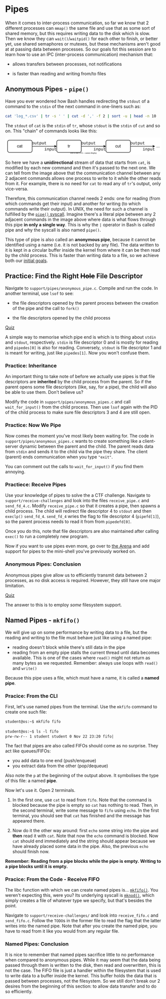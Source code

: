 # Pipes

When it comes to inter-process communication, so far we know that 2 different processes can `mmap()` the same file and use that as some sort of shared memory, but this requires writing data to the disk which is slow.
Then we know they can `wait()`/`waitpid()` for each other to finish, or better yet, use shared semaphores or mutexes, but these mechanisms aren't good at at passing data between processes.
So our goals fot this session are to learn how to use an IPC (inter-process communication) mechanism that:

- allows transfers between processes, not notifications

- is faster than reading and writing from/to files

## Anonymous Pipes - `pipe()`

Have you ever wondered how Bash handles redirecting the `stdout` of a command to the `stdin` of the next command in one-liners such as:

```bash
cat 'log_*.csv' | tr -s ' ' | cut -d ',' -f 2 | sort -u | head -n 10
```

The `stdout` of `cat` is the `stdin` of `tr`, whose `stdout` is the `stdin` of `cut` and so on.
This "chain" of commands looks like this:

![Piped Commands](../media/piped-commands.svg)

So here we have a **unidirectional** stream of data that starts from `cat`, is modified by each new command and then it's passed to the next one.
We can tell from the image above that the communication channel between any 2 adjacent commands allows one process to write to it while the other reads from it.
For example, there is no need for `cat` to read any of `tr`'s output, only vice-versa.

Therefore, this communication channel needs 2 ends:
one for reading (from which commands get their input) and another for writing (to which commands write their output).
In UNIX, the need for such a channel is fulfilled by the [`pipe()` syscall](https://man7.org/linux/man-pages/man2/pipe.2.html).
Imagine there's a literal pipe between any 2 adjacent commands in the image above where data is what flows through this pipe **in only a single way**.
This is why the `|` operator in Bash is called pipe and why the syscall is also named `pipe()`.

This type of pipe is also called an **anonymous pipe**, because it cannot be identified using a name (i.e. it is not backed by any file).
The data written to it is kept in a circular buffer inside the kernel from where it can be then read by the child process.
This is faster than writing data to a file, so we achieve both our [initial goals](#pipes).

## Practice: Find the Right ~~Hole~~ File Descriptor

Navigate to `support/pipes/anonymous_pipe.c`.
Compile and run the code.
In another terminal, use `lsof` to see:

- the file descriptors opened by the parent process between the creation of the pipe and the call to `fork()`

- the file descriptors opened by the child process

[Quiz](../quiz/pipe-ends.md)

A simple way to memorise which pipe end is which is to thing about `stdin` and `stdout`, respectively.
`stdin` is file descriptor 0 and is mostly for reading and `pipedes[0]` is also for reading.
Conversely, `stdout` is file descriptor 1 and is meant for writing, just like `pipedes[1]`.
Now you won't confuse them.

### Practice: Inheritance

An important thing to take note of before we actually use pipes is that file descriptors are **inherited** by the child process from the parent.
So if the parent opens some file descriptors (like, say, for a pipe), the child will also be able to use them.
Don't believe us?

Modify the code in `support/pipes/anonymous_pipes.c` and call `wait_for_input()` from the child process.
Then use `lsof` again with the PID of the child process to make sure file descriptors 3 and 4 are still open.

### Practice: Now We Pipe

Now comes the moment you've most likely been waiting for.
The code in `support/pipes/anonymous_pipes.c` wants to create something like a client-server dynamic between the parent and the child.
The parent reads data from `stdin` and sends it to the child via the pipe they share.
The client (parent) ends communication when you type `"exit"`.

You can comment out the calls to `wait_for_input()` if you find them annoying.

### Practiece: Receive Pipes

Use your knowledge of pipes to solve the a CTF challenge.
Navigate to `support/receive-challenges` and look into the files `receive_pipe.c` and `send_fd_4.c`.
Modify `receive_pipe.c` so that it creates a pipe, then spawns a child process.
The child will redirect file descriptor 4 to `stdout` and then `execlp()` `send_fd_4`.
`send_fd_4` wries the flag to  file descriptor 4 (`pipefd[1]`), so the parent process needs to read it from from `pipedefd[0]`.

Once you do this, note that file descriptors are also maintained after calling `exec()` to run a completely new program.

Now if you want to use pipes even more, go over to [the Arena](./arena.md#mini-shell-with-blackjack-and-pipes) and add support for pipes to the mini-shell you've previously worked on.

### Anonymous Pipes: Conclusion

Anonymous pipes give allow us to efficiently transmit data between 2 processes, as no disk access is required.
However, they still have one major limitation.

[Quiz](../quiz/anonymous-pipes-limitation.md)

The answer to this is to employ _some_ filesystem support.

## Named Pipes - `mkfifo()`

We will give up on some performance by writing data to a file, but the reading and writing to the file must behave just like using a named pipe:

- reading doesn't block while there's still data in the pipe
- reading from an empty pipe stalls the current thread until data becomes available.
This is one of the cases where `read()` might not return as many bytes as we requested.
Remember:
always use loops with `read()` and `write()`

Because this pipe uses a file, which must have a name, it is called a **named pipe**.

### Pracice: From the CLI

First, let's use named pipes from the terminal.
Use the `mkfifo` command to create one such file:

```console
student@os:~$ mkfifo fifo

student@os:~$ ls -l fifo
prw-rw-r-- 1 student student 0 Nov 22 23:20 fifo|
```

The fact that pipes are also called FIFOs should come as no surprise.
They act like queues/FIFOs:

- you add data to one end (push/enqueue)
- you extract data from the other (pop/dequeue)

Also note the `p` at the beginning of the output above.
It symbolises the type of this file:
a named **pipe**.

Now let's use it.
Open 2 terminals.

1. In the first one, use `cat` to read from `fifo`.
Note that the command is blocked because the pipe is empty so `cat` has nothing to read.
Then, in the second terminal, write some message to `fifo` using `echo`.
In the first terminal, you should see that `cat` has finished and the message has appeared there.

1. Now do it the other way around:
first `echo` some string into the pipe and **then** read it with `cat`.
Note that now the `echo` command is blocked.
Now `cat` should end immediately and the string should appear because we have already placed some data in the pipe.
Also, the previous `echo` should finish now.

**Remember:**
**Reading from a pipe blocks while the pipe is empty.**
**Writing to a pipe blocks until it is empty.**

### Pracice: From the Code - Receive FIFO

The libc function with which we can create named pipes is...
[`mkfifo()`](https://man7.org/linux/man-pages/man3/mkfifo.3.html).
You weren't expecting this, were you?
Its underlying syscall is [`mknod()`](https://man7.org/linux/man-pages/man2/mknodat.2.html), which simply creates a file of whatever type we specify, but that's besides the point.

Navigate to `support/receive-challenges/` and look into `receive_fifo.c` and `send_fifo.c`.
Follow the `TODO`s in the former file to read the flag that the latter writes into the named pipe.
Note that after you create the named pipe, you have to read from it like you would from any regular file.

### Named Pipes: Conclusion

It is nice to remember that named pipes sacrifice little to no performance when compared to anonymous pipes.
While it may seem that the data being passed through them is written to the disk, then read and overwritten, this is not the case.
The FIFO file is just a handler within the filesystem that is used to write data to a buffer inside the kernel.
This buffer holds the data that is passed between processes, not the filesystem.
So we still don't break our 2 desires from the beginning of this section:
to allow data transfer and to do so efficiently.
